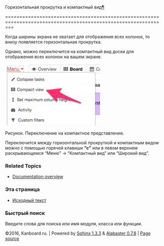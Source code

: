 Горизонтальная прокрутка и компактный вид[¶](#horizontal-scrolling-and-compact-mode "Ссылка на этот заголовок")

===============================================================================================================



Когда ширины экрана не хватает для отображения всех колонок, то внизу появляется горизонтальная прокрутка.



Однако, можно переключится на компактный вид доски для отображения всех колонок на вашем экране.



![Switch to compact mode](_images/board-compact-mode.png)



Рисунок. Переключение на компактное представление.



Переключится между горизонтальной прокруткой и компактным видом можно с помощью горячей клавиши **“c”** или в левом верхнем раскрывающемся “Меню” -\> “Компактный вид” или “Широкий вид”.



### Related Topics



-   [Documentation overview](index.markdown)



### Эта страница



-   [Исходный текст](_sources/board-horizontal-scrolling-and-compact-view.txt)



### Быстрый поиск



Введите слова для поиска или имя модуля, класса или функции.



©2016, Kanboard.ru. | Powered by [Sphinx 1.3.3](http://sphinx-doc.org/) & [Alabaster 0.7.8](https://github.com/bitprophet/alabaster) | [Page source](_sources/board-horizontal-scrolling-and-compact-view.txt)

